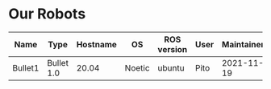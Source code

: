# Our Robots

| Name | Type | Hostname | OS | ROS version | User | Maintainer | Last used |
| -- | -- | -- | -- | -- | -- | -- | -- |
| Bullet1 | Bullet 1.0 | 20.04 | Noetic | ubuntu | Pito | 2021-11-19 |
